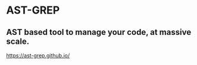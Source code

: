 # AST-GREP

## AST based tool to manage your code, at massive scale.

https://ast-grep.github.io/



